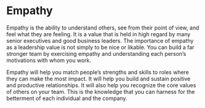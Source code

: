 # Empathy

Empathy is the ability to understand others, see from their point of view, and feel what they are feeling. It is a value that is held in high regard by many senior executives and good business leaders.
The importance of empathy as a leadership value is not simply to be nice or likable. You can build a far stronger team by exercising empathy and understanding each person’s motivations with whom you work.

Empathy will help you match people’s strengths and skills to roles where they can make the most impact. It will help you build and sustain positive and productive relationships. It will also help you recognize the core values of others on your team.
This is the knowledge that you can harness for the betterment of each individual and the company.

